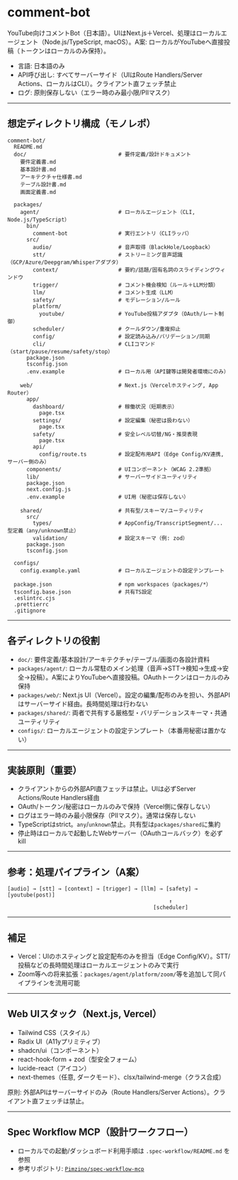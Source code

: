 # comment-bot

YouTube向けコメントBot（日本語）。UIはNext.js＋Vercel、処理はローカルエージェント（Node.js/TypeScript, macOS）。A案: ローカルがYouTubeへ直接投稿（トークンはローカルのみ保持）。

- 言語: 日本語のみ
- API呼び出し: すべてサーバーサイド（UIはRoute Handlers/Server Actions、ローカルはCLI）。クライアント直フェッチ禁止
- ログ: 原則保存しない（エラー時のみ最小限/PIIマスク）

---

## 想定ディレクトリ構成（モノレポ）
```text
comment-bot/
  README.md
  doc/                             # 要件定義/設計ドキュメント
    要件定義書.md
    基本設計書.md
    アーキテクチャ仕様書.md
    テーブル設計書.md
    画面定義書.md

  packages/
    agent/                         # ローカルエージェント（CLI, Node.js/TypeScript）
      bin/
        comment-bot                # 実行エントリ（CLIラッパ）
      src/
        audio/                     # 音声取得（BlackHole/Loopback）
        stt/                       # ストリーミング音声認識（GCP/Azure/Deepgram/Whisperアダプタ）
        context/                   # 要約/話題/固有名詞のスライディングウィンドウ
        trigger/                   # コメント機会検知（ルール＋LLM分類）
        llm/                       # コメント生成（LLM）
        safety/                    # モデレーション/ルール
        platform/
          youtube/                 # YouTube投稿アダプタ（OAuth/レート制御）
        scheduler/                 # クールダウン/重複抑止
        config/                    # 設定読み込み/バリデーション/同期
        cli/                       # CLIコマンド（start/pause/resume/safety/stop）
      package.json
      tsconfig.json
      .env.example                 # ローカル用（API鍵等は開発者環境にのみ）

    web/                           # Next.js（Vercelホスティング, App Router）
      app/
        dashboard/                 # 稼働状況（短期表示）
          page.tsx
        settings/                  # 設定編集（秘密は扱わない）
          page.tsx
        safety/                    # 安全レベル切替/NG・推奨表現
          page.tsx
        api/
          config/route.ts          # 設定配布用API（Edge Config/KV連携, サーバー側のみ）
      components/                  # UIコンポーネント（WCAG 2.2準拠）
      lib/                         # サーバーサイドユーティリティ
      package.json
      next.config.js
      .env.example                 # UI用（秘密は保存しない）

    shared/                        # 共有型/スキーマ/ユーティリティ
      src/
        types/                     # AppConfig/TranscriptSegment/... 型定義（any/unknown禁止）
        validation/                # 設定スキーマ（例: zod）
      package.json
      tsconfig.json

  configs/
    config.example.yaml            # ローカルエージェントの設定テンプレート

  package.json                     # npm workspaces（packages/*）
  tsconfig.base.json               # 共有TS設定
  .eslintrc.cjs
  .prettierrc
  .gitignore
```

---

## 各ディレクトリの役割
- `doc/`: 要件定義/基本設計/アーキテクチャ/テーブル/画面の各設計資料
- `packages/agent/`: ローカル常駐のメイン処理（音声→STT→検知→生成→安全→投稿）。A案によりYouTubeへ直接投稿。OAuthトークンはローカルのみ保持
- `packages/web/`: Next.js UI（Vercel）。設定の編集/配布のみを担い、外部APIはサーバーサイド経由。長時間処理は行わない
- `packages/shared/`: 両者で共有する厳格型・バリデーションスキーマ・共通ユーティリティ
- `configs/`: ローカルエージェントの設定テンプレート（本番用秘密は置かない）

---

## 実装原則（重要）
- クライアントからの外部API直フェッチは禁止。UIは必ずServer Actions/Route Handlers経由
- OAuth/トークン/秘密はローカルのみで保持（Vercel側に保存しない）
- ログはエラー時のみ最小限保存（PIIマスク）。通常は保存しない
- TypeScriptはstrict。`any`/`unknown`禁止。共有型は`packages/shared`に集約
- 停止時はローカルで起動したWebサーバー（OAuthコールバック）を必ずkill

---

## 参考：処理パイプライン（A案）
```text
[audio] → [stt] → [context] → [trigger] → [llm] → [safety] → [youtube(post)]
                                                   ↑
                                              [scheduler]
```

---

## 補足
- Vercel：UIのホスティングと設定配布のみを担当（Edge Config/KV）。STT/投稿などの長時間処理はローカルエージェントのみで実行
- Zoom等への将来拡張：`packages/agent/platform/zoom/`等を追加して同パイプラインを流用可能

---

## Web UIスタック（Next.js, Vercel）
- Tailwind CSS（スタイル）
- Radix UI（A11yプリミティブ）
- shadcn/ui（コンポーネント）
- react-hook-form + zod（型安全フォーム）
- lucide-react（アイコン）
- next-themes（任意, ダークモード）、clsx/tailwind-merge（クラス合成）

原則: 外部APIはサーバーサイドのみ（Route Handlers/Server Actions）。クライアント直フェッチは禁止。

---

## Spec Workflow MCP（設計ワークフロー）
- ローカルでの起動/ダッシュボード利用手順は `.spec-workflow/README.md` を参照
- 参考リポジトリ: [`Pimzino/spec-workflow-mcp`](https://github.com/Pimzino/spec-workflow-mcp)

